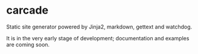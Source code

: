 carcade
=======

Static site generator powered by Jinja2, markdown, gettext and watchdog.

It is in the very early stage of development; documentation and examples are coming soon.
